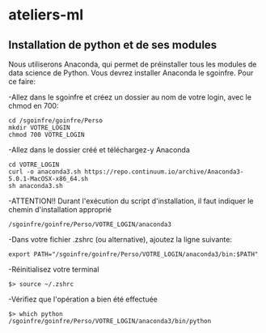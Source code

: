 # ateliers-ml

## Installation de python et de ses modules

Nous utiliserons Anaconda, qui permet de préinstaller tous les modules de data science de Python. Vous devrez installer Anaconda le sgoinfre. Pour ce faire:

  -Allez dans le sgoinfre et créez un dossier au nom de votre login, avec le chmod en 700:

    cd /sgoinfre/goinfre/Perso
    mkdir VOTRE_LOGIN
    chmod 700 VOTRE_LOGIN

  -Allez dans le dossier créé et téléchargez-y Anaconda

    cd VOTRE_LOGIN
    curl -o anaconda3.sh https://repo.continuum.io/archive/Anaconda3-5.0.1-MacOSX-x86_64.sh
    sh anaconda3.sh
  
  -ATTENTION!! Durant l'exécution du script d'installation, il faut indiquer le chemin d'installation approprié

    /sgoinfre/goinfre/Perso/VOTRE_LOGIN/anaconda3

  -Dans votre fichier .zshrc (ou alternative), ajoutez la ligne suivante:

    export PATH="/sgoinfre/goinfre/Perso/VOTRE_LOGIN/anaconda3/bin:$PATH"

  -Réinitialisez votre terminal

    $> source ~/.zshrc

  -Vérifiez que l'opération a bien été effectuée

    $> which python
    /sgoinfre/goinfre/Perso/VOTRE_LOGIN/anaconda3/bin/python
